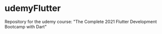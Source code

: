 # udemyFlutter
Repository for the udemy course: "The Complete 2021 Flutter Development Bootcamp with Dart"
